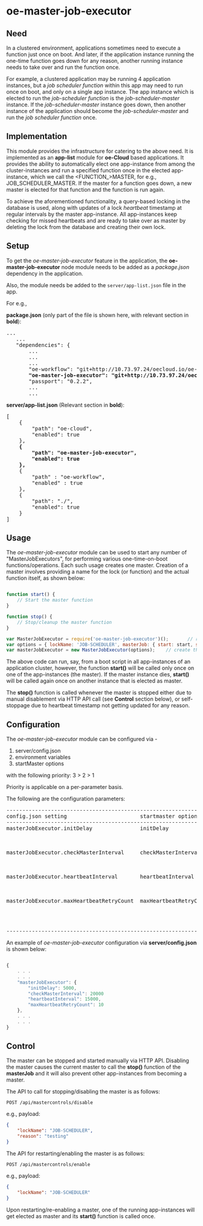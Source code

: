 # oe-master-job-executor

## Need
In a clustered environment, applications sometimes need to execute a function just once on boot. And later, if the application
instance running the one-time function goes down for any reason, another running instance needs to take over and run the function once.

For example, a clustered application may be running 4 application instances, but a *job scheduler function* within this app
may need to run once on boot, and only on a single app instance. The app instance which is elected to run the *job-scheduler function* 
is the *job-scheduler-master* instance.
If the *job-scheduler-master* instance goes down, then another instance of the application should become the *job-scheduler-master* and
run the *job scheduler function* once.


## Implementation
This module provides the infrastructure for catering to the above need. It is implemented as an **app-list** module for **oe-Cloud** based applications. 
It provides the ability to automatically elect one app-instance from among the cluster-instances and run a specified function once in the elected app-instance, 
which we call the <FUNCTION_>MASTER, for e.g., JOB_SCHEDULER_MASTER. If the master for a function goes down, a new master is elected for that function
and the function is run again.

To achieve the aforementioned functionality, a query-based locking in the database is used, along with updates of a lock *heartbeat* timestamp
at regular intervals by the master app-instance. All app-instances keep checking for missed heartbeats and are ready to take over 
as master by deleting the lock from the database and creating their own lock.


## Setup
To get the *oe-master-job-executor* feature in the application, the **oe-master-job-executor** node module needs to be added 
as a *package.json* dependency in the application. 

Also, the module needs be added to the `server/app-list.json` file in the app. 

For e.g., 

**package.json**  (only part of the file is shown here, with relevant section in **bold**):

<pre>
...
   ...
   "dependencies": {
       ...
       ...
       ...
       "oe-workflow": "git+http://10.73.97.24/oecloud.io/oe-workflow.git#master",
       <B>"oe-master-job-executor": "git+http://10.73.97.24/oecloud.io/oe-master-job-executor.git#master",</B>
       "passport": "0.2.2",
       ...
       ...
</pre>

**server/app-list.json**   (Relevant section in **bold**):

<pre>
[
    {
        "path": "oe-cloud",
        "enabled": true
    },
    <b>{
        "path": "oe-master-job-executor",
        "enabled": true
    },</b>
	{
		"path" : "oe-workflow",
		"enabled" : true
	},
	{
        "path": "./",
        "enabled": true
    }
]
</pre>

## Usage
The *oe-master-job-executor* module can be used to start any number of "MasterJobExecutors", for performing various one-time-on-boot functions/operations.
Each such usage creates one master. Creation of a master involves providing a name for the lock (or function) and the actual function itself, as shown below:

```javascript

function start() {
    // Start the master function
}

function stop() {
    // Stop/cleanup the master function
}

var MasterJobExecutor = require('oe-master-job-executor')();       // require the main class
var options = { lockName: 'JOB-SCHEDULER', masterJob: { start: start, stop: stop } };   // initialize the options object
var masterJobExecutor = new MasterJobExecutor(options);    // create the MasterJobExecutor using the 'new' operator


```
The above code can run, say, from a boot script in all app-instances of an application cluster, however, the function **start()** will be called only once
on one of the app-instances (the master). If the master instance dies, **start()** will be called again once on another instance that is elected as master.

The **stop()** function is called whenever the master is stopped either due to manual disablement via HTTP API call (see **Control** section below), 
or self-stoppage due to heartbeat timestamp not getting updated for any reason.


## Configuration
The *oe-master-job-executor* module can be configured via -

1. server/config.json
2. environment variables
3. startMaster options

with the following priority:  3 > 2 > 1

Priority is applicable on a per-parameter basis.

The following are the configuration parameters:

<pre>
----------------------------------------------------------------------------------------------------------------------------------------
config.json setting                       startmaster option      Env Variable            type          default    Description          
----------------------------------------------------------------------------------------------------------------------------------------
masterJobExecutor.initDelay               initDelay               INIT_DELAY              number (ms)   1000       This setting determines the delay
                                                                                                                   in milliseconds since boot, after 
                                                                                                                   which the master is started
                                                                                                     
masterJobExecutor.checkMasterInterval     checkMasterInterval     CHECK_MASTER_INTERVAL   number (ms)   30000      This is the interval at which each 
                                                                                                                   app-instance checks for the master heartbeat
                                                                                                                   in order to try and become master itself
                                                                                                                     
masterJobExecutor.heartbeatInterval       heartbeatInterval       MASTER_JOB_HEARTBEAT_INTERVAL  
                                                                                          number (ms)   8000       This is the interval at which heartbeat 
                                                                                                                   timestamp is updated by the master  

masterJobExecutor.maxHeartbeatRetryCount  maxHeartbeatRetryCount  MASTER_JOB_MAX_HEARTBEAT_RETRY_COUNT
                                                                                          number        3          This is the number of times the master
                                                                                                                   heartbeat will be retried upon falure
                                                                                                                   to send heartbeat.

-----------------------------------------------------------------------------------------------------------------------------------------
</pre>


An example of *oe-master-job-executor* configuration via **server/config.json** is shown below:

```javascript

{
    . . .
    . . .
    "masterJobExecutor": {
        "initDelay": 5000,
        "checkMasterInterval": 20000
        "heartbeatInterval": 15000,
        "maxHeartbeatRetryCount": 10
    },
    . . .
    . . .
}
```

## Control
The master can be stopped and started manually via HTTP API. Disabling the master causes the current master to call the 
**stop()** function of the **masterJob** and it will also prevent other app-instances from becoming a master.

The API to call for stopping/disabling the master is as follows:
```
POST /api/mastercontrols/disable
```
e.g., payload:
```json
{
    "lockName": "JOB-SCHEDULER",  
    "reason": "testing"
}

```

The API for restarting/enabling the master is as follows:
```
POST /api/mastercontrols/enable
```
e.g., payload:
```json
{
    "lockName": "JOB-SCHEDULER"
}

```
Upon restarting/re-enabling a master, one of the running app-instances will get elected as master and its **start()** function is called once.

